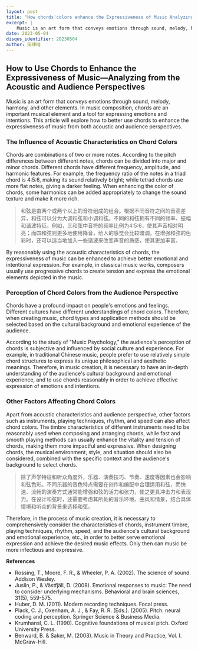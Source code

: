 ```yaml
---
layout: post
title: "How chords'colors enhance the Expressiveness of Music Analyzing"
excerpt: |
    Music is an art form that conveys emotions through sound, melody, harmony, and other elements. In music composition, chords are an important musical element and a tool for expressing emotions and intentions. This article will explore how to better use chords to enhance the expressiveness of music from both acoustic and audience perspectives.
date: 2023-05-04
disqus_identifier: 20230504
author: 简律纯
---
```

## How to Use Chords to Enhance the Expressiveness of Music—Analyzing from the Acoustic and Audience Perspectives

Music is an art form that conveys emotions through sound, melody, harmony, and other elements. In music composition, chords are an important musical element and a tool for expressing emotions and intentions. This article will explore how to better use chords to enhance the expressiveness of music from both acoustic and audience perspectives.

### The Influence of Acoustic Characteristics on Chord Colors

Chords are combinations of two or more notes. According to the pitch differences between different notes, chords can be divided into major and minor chords. Different chords have different frequency, amplitude, and harmonic features. For example, the frequency ratio of the notes in a triad chord is 4:5:6, making its sound relatively bright; while tetrad chords use more flat notes, giving a darker feeling. When enhancing the color of chords, some harmonics can be added appropriately to change the sound texture and make it more rich.

> 和弦是由两个或两个以上的音符组成的组合。根据不同音符之间的音高差异，和弦可以分为大调和弦和小调和弦。不同的和弦拥有不同的频率、振幅和谐波特征。例如，三和弦中音符的频率比例为4:5:6，使其声音相对明亮；而四和弦则更多地使用降音，给人的感觉会比较暗调。在增强和弦的色彩时，还可以适当地加入一些谐波来改变声音的质感，使其更加丰富。

By reasonably using the acoustic characteristics of chords, the expressiveness of music can be enhanced to achieve better emotional and intentional expression. For example, in classical music works, composers usually use progressive chords to create tension and express the emotional elements depicted in the music.

### Perception of Chord Colors from the Audience Perspective

Chords have a profound impact on people's emotions and feelings. Different cultures have different understandings of chord colors. Therefore, when creating music, chord types and application methods should be selected based on the cultural background and emotional experience of the audience.

According to the study of "Music Psychology," the audience's perception of chords is subjective and influenced by social culture and experience. For example, in traditional Chinese music, people prefer to use relatively simple chord structures to express its unique philosophical and aesthetic meanings. Therefore, in music creation, it is necessary to have an in-depth understanding of the audience's cultural background and emotional experience, and to use chords reasonably in order to achieve effective expression of emotions and intentions.

### Other Factors Affecting Chord Colors

Apart from acoustic characteristics and audience perspective, other factors such as instruments, playing techniques, rhythm, and speed can also affect chord colors. The timbre characteristics of different instruments need to be reasonably used when composing and arranging chords, while fast and smooth playing methods can usually enhance the vitality and tension of chords, making them more impactful and expressive. When designing chords, the musical environment, style, and situation should also be considered, combined with the specific context and the audience's background to select chords.

> 除了声学特征和听众角度外，乐器、演奏技巧、节奏、速度等因素也会影响和弦色彩。不同乐器的音色特点需要在创作和编配中合理运用和弦，而快速、流畅的演奏方式通常能增强和弦的活力和张力，使之更具冲击力和表现力。在设计和弦时，还需要考虑其所处的音乐环境、曲风和情景，结合具体情境和听众的背景来选择和弦。

Therefore, in the process of music creation, it is necessary to comprehensively consider the characteristics of chords, instrument timbre, playing techniques, rhythm, speed, and the audience's cultural background and emotional experience, etc., in order to better serve emotional expression and achieve the desired music effects. Only then can music be more infectious and expressive.

**References**
- Rossing, T., Moore, F. R., & Wheeler, P. A. (2002). The science of sound. Addison Wesley.
- Juslin, P., & Västfjäll, D. (2008). Emotional responses to music: The need to consider underlying mechanisms. Behavioral and brain sciences, 31(5), 559-575.
- Huber, D. M. (2011). Modern recording techniques. Focal press.
- Plack, C. J., Oxenham, A. J., & Fay, R. R. (Eds.). (2005). Pitch: neural coding and perception. Springer Science & Business Media.
- Krumhansl, C. L. (1990). Cognitive foundations of musical pitch. Oxford University Press.
- Benward, B. & Saker, M. (2003). Music in Theory and Practice, Vol. I. McGraw-Hill.
